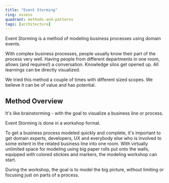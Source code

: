 ```yaml
---
title: "Event Storming"
ring: assess
quadrant: methods-and-patterns
tags: [architecture]
---
```


Event Storming is a method of modeling business processes using domain events.

With complex business processes, people usually know their part of the process very well.
Having people from different departments in one room, allows (and requires!) a conversation.
Knowledge silos get opened up. All learnings can be directly visualized.

We tried this method a couple of times with different sized scopes. We believe it can be of value and has potential.

## Method Overview

It's like brainstorming - with the goal to visualize a business line or process.

Event Storming is done in a workshop format.

To get a business process modeled quickly and complete, it's important to get domain experts, developers, UX and everybody else who is involved to some extent in the related business line into one room.
With virtually unlimited space for modeling using big paper rolls put onto the walls, equipped with colored stickies and markers, the modeling workshop can start.

During the workshop, the goal is to model the big picture, without limiting or focusing just on parts of a process.
